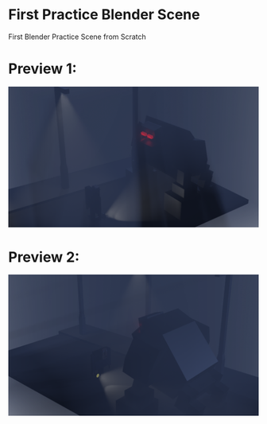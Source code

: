 # First Practice Blender Scene
First Blender Practice Scene from Scratch
# Preview 1:
![Preview 1](./preview.png)
# Preview 2:
![Preview 2](./preview1.png)

